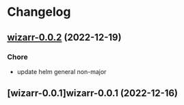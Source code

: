 # Changelog



## [wizarr-0.0.2](https://github.com/truecharts/charts/compare/wizarr-0.0.1...wizarr-0.0.2) (2022-12-19)

### Chore

- update helm general non-major
  
  


## [wizarr-0.0.1]wizarr-0.0.1 (2022-12-16)

